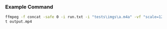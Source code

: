 ### Example Command
```bash
ffmpeg -f concat -safe 0 -i run.txt -i "tests\imgs\a.m4a" -vf "scale=1280:720,format=yuv420p" -c:v libx264 -preset medium -crf 23 -c:a aac -b:a 192k -shortes
t output.mp4
```